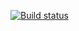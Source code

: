 [![Build status](https://ci.appveyor.com/api/projects/status/nstdcrcrwib17db4?svg=true)](https://ci.appveyor.com/project/AVKretov/testingapici)